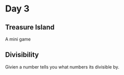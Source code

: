 # Day 3

## Treasure Island 
A mini game 

## Divisibility 
Givien a number tells you what numbers its divisible by.